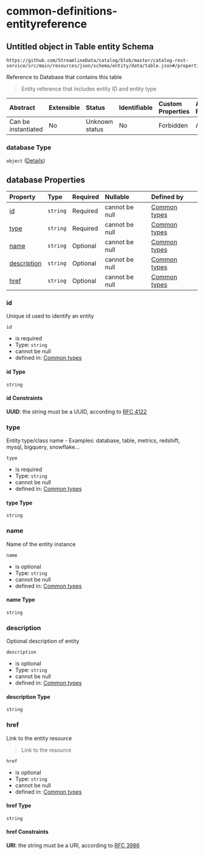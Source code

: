 # common-definitions-entityreference

## Untitled object in Table entity Schema

```text
https://github.com/StreamlineData/catalog/blob/master/catalog-rest-service/src/main/resources/json/schema/entity/data/table.json#/properties/database
```

Reference to Database that contains this table

> Entity reference that includes entity ID and entity type

| Abstract | Extensible | Status | Identifiable | Custom Properties | Additional Properties | Access Restrictions | Defined In |
| :--- | :--- | :--- | :--- | :--- | :--- | :--- | :--- |
| Can be instantiated | No | Unknown status | No | Forbidden | Allowed | none | [table.json\*](https://github.com/parthp2107/jsonTesting/tree/982c19ce17ac8d846e924786a3bf1598f2ce11b7/Types/out/entity/data/table.json) |

### database Type

`object` \([Details](common-definitions-entityreference.md)\)

## database Properties

| Property | Type | Required | Nullable | Defined by |
| :--- | :--- | :--- | :--- | :--- |
| [id](common-definitions-entityreference.md#id) | `string` | Required | cannot be null | [Common types](common-definitions-uuid.md) |
| [type](common-definitions-entityreference.md#type) | `string` | Required | cannot be null | [Common types](common-definitions-entityreference-properties-type.md) |
| [name](common-definitions-entityreference.md#name) | `string` | Optional | cannot be null | [Common types](common-definitions-entityreference-properties-name.md) |
| [description](common-definitions-entityreference.md#description) | `string` | Optional | cannot be null | [Common types](common-definitions-entityreference-properties-description.md) |
| [href](common-definitions-entityreference.md#href) | `string` | Optional | cannot be null | [Common types](common-definitions-href.md) |

### id

Unique id used to identify an entity

`id`

* is required
* Type: `string`
* cannot be null
* defined in: [Common types](common-definitions-uuid.md)

#### id Type

`string`

#### id Constraints

**UUID**: the string must be a UUID, according to [RFC 4122](https://tools.ietf.org/html/rfc4122)

### type

Entity type/class name - Examples: database, table, metrics, redshift, mysql, bigquery, snowflake...

`type`

* is required
* Type: `string`
* cannot be null
* defined in: [Common types](common-definitions-entityreference-properties-type.md)

#### type Type

`string`

### name

Name of the entity instance

`name`

* is optional
* Type: `string`
* cannot be null
* defined in: [Common types](common-definitions-entityreference-properties-name.md)

#### name Type

`string`

### description

Optional description of entity

`description`

* is optional
* Type: `string`
* cannot be null
* defined in: [Common types](common-definitions-entityreference-properties-description.md)

#### description Type

`string`

### href

Link to the entity resource

> Link to the resource

`href`

* is optional
* Type: `string`
* cannot be null
* defined in: [Common types](common-definitions-href.md)

#### href Type

`string`

#### href Constraints

**URI**: the string must be a URI, according to [RFC 3986](https://tools.ietf.org/html/rfc3986)

